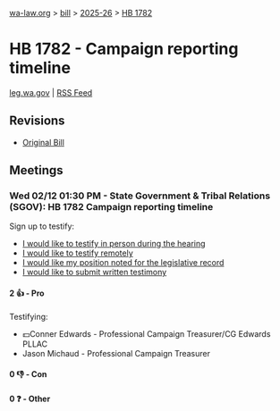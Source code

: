 [wa-law.org](/) > [bill](/bill/) > [2025-26](/bill/2025-26/) > [HB 1782](/bill/2025-26/hb/1782/)

# HB 1782 - Campaign reporting timeline
[leg.wa.gov](https://app.leg.wa.gov/billsummary?BillNumber=1782&Year=2025&Initiative=false) | [RSS Feed](./rss.xml)

## Revisions
* [Original Bill](1/)

## Meetings
### Wed 02/12 01:30 PM - State Government & Tribal Relations (SGOV): HB 1782 Campaign reporting timeline
Sign up to testify:
* [I would like to testify in person during the hearing](https://app.leg.wa.gov/csi/Testifier/Add?chamber=House&mId=32767&aId=163267&caId=25656&tId=1)
* [I would like to testify remotely](https://app.leg.wa.gov/csi/Testifier/Add?chamber=House&mId=32767&aId=163267&caId=25656&tId=2)
* [I would like my position noted for the legislative record](https://app.leg.wa.gov/csi/Testifier/Add?chamber=House&mId=32767&aId=163267&caId=25656&tId=3)
* [I would like to submit written testimony](https://app.leg.wa.gov/csi/Testifier/Add?chamber=House&mId=32767&aId=163267&caId=25656&tId=4)

#### 2 👍 - Pro
Testifying:
* 💵Conner Edwards - Professional Campaign Treasurer/CG Edwards PLLAC
* Jason Michaud - Professional Campaign Treasurer

#### 0 👎 - Con

#### 0 ❓ - Other
